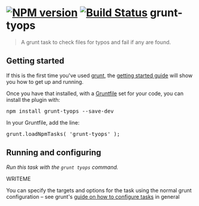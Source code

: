 [![NPM version](https://badge.fury.io/js/grunt-tyops.svg)](http://badge.fury.io/js/grunt-tyops) [![Build Status](https://travis-ci.org/wikimedia/grunt-tyops.svg?branch=master)](https://travis-ci.org/wikimedia/grunt-tyops)
grunt-tyops
====================

> A grunt task to check files for typos and fail if any are found.

Getting started
--------------------

If this is the first time you've used [grunt](http://gruntjs.com/), the [getting started guide](http://gruntjs.com/getting-started) will show you how to get up and running.

Once you have that installed, with a [Gruntfile](http://gruntjs.com/sample-gruntfile) set for your code, you can install the plugin with:

<pre lang=shell>
npm install grunt-tyops --save-dev
</pre>

In your Gruntfile, add the line:

<pre lang=js>
grunt.loadNpmTasks( 'grunt-tyops' );
</pre>

Running and configuring
--------------------

_Run this task with the `grunt tyops` command._

WRITEME

You can specify the targets and options for the task using the normal grunt configuration – see grunt's [guide on how to configure tasks](http://gruntjs.com/configuring-tasks) in general

